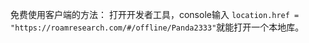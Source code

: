 免费使用客户端的方法：
打开开发者工具，console输入
`location.href = "https://roamresearch.com/#/offline/Panda2333"`就能打开一个本地库。
